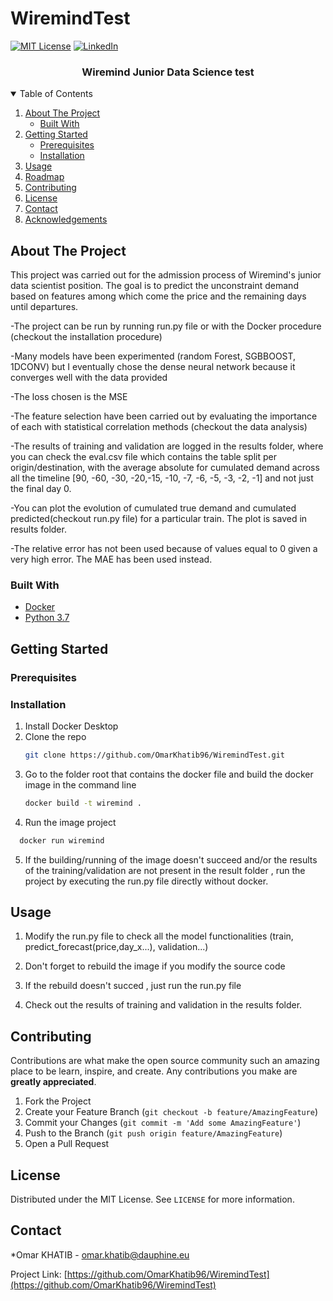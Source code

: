 # WiremindTest

<!--
*** Thanks for checking out the Best-README-Template. If you have a suggestion
*** that would make this better, please fork the repo and create a pull request
*** or simply open an issue with the tag "enhancement".
*** Thanks again! Now go create something AMAZING! :D
-->



<!-- PROJECT SHIELDS -->
<!--
*** I'm using markdown "reference style" links for readability.
*** Reference links are enclosed in brackets [ ] instead of parentheses ( ).
*** See the bottom of this document for the declaration of the reference variables
*** for contributors-url, forks-url, etc. This is an optional, concise syntax you may use.
*** https://www.markdownguide.org/basic-syntax/#reference-style-links
-->
[![MIT License][license-shield]][license-url]
[![LinkedIn][linkedin-shield]][linkedin-url]





  <h3 align="center">Wiremind Junior  Data Science test</h3>


<!-- TABLE OF CONTENTS -->
<details open="open">
  <summary>Table of Contents</summary>
  <ol>
    <li>
      <a href="#about-the-project">About The Project</a>
      <ul>
        <li><a href="#built-with">Built With</a></li>
      </ul>
    </li>
    <li>
      <a href="#getting-started">Getting Started</a>
      <ul>
        <li><a href="#prerequisites">Prerequisites</a></li>
        <li><a href="#installation">Installation</a></li>
      </ul>
    </li>
    <li><a href="#usage">Usage</a></li>
    <li><a href="#roadmap">Roadmap</a></li>
    <li><a href="#contributing">Contributing</a></li>
    <li><a href="#license">License</a></li>
    <li><a href="#contact">Contact</a></li>
    <li><a href="#acknowledgements">Acknowledgements</a></li>
  </ol>
</details>



<!-- ABOUT THE PROJECT -->
## About The Project

This project was carried out for the admission process of Wiremind's junior data scientist position. The goal is to predict the unconstraint demand based on features among which come the price and the remaining days until departures.

-The project can be run by running run.py file or with the Docker procedure (checkout the installation procedure)

-Many models have been experimented (random Forest, SGBBOOST, 1DCONV) but I eventually chose the dense neural network because it converges well with the data provided

-The loss chosen is the MSE

-The feature selection have been carried out by evaluating the importance of each with statistical correlation methods (checkout the data analysis)

-The results of training and validation are logged in the results folder, where you can check the eval.csv file which contains  the table split per origin/destination, with the
average absolute for cumulated demand across all the timeline  [90, -60, -30, -20,-15, -10, -7, -6, -5, -3, -2, -1] and not just the final day 0.

-You can plot the evolution of cumulated true demand and cumulated predicted(checkout run.py file) for a particular train. The plot is saved in results folder.

-The relative error has not been used because of values equal to 0 given a very high error. The MAE has been used instead.


### Built With

* [Docker](https://docs.docker.com/)
* [Python 3.7](https://www.python.org/downloads/release/python-370/)





<!-- GETTING STARTED -->
## Getting Started

### Prerequisites


### Installation

1. Install Docker Desktop
2. Clone the repo
   ```sh
   git clone https://github.com/OmarKhatib96/WiremindTest.git
   ```
3. Go to the folder root that contains the docker file and build the docker image in the command line
   ```sh
   docker build -t wiremind .
   ```
4. Run the image project
 ```sh
   docker run wiremind
   ```
5. If the building/running of the image doesn't succeed and/or the results of the training/validation are not present in the result folder , run the project by executing the run.py file directly without docker.
   
 

<!-- USAGE EXAMPLES -->
## Usage


1. Modify the run.py file to check all the model functionalities (train, predict_forecast(price,day_x...), validation...)
  
2. Don't forget to rebuild the image if you modify the source code
3. If the rebuild doesn't succed , just run the run.py file
4. Check out the results of training and validation in the results folder.
   
## Contributing

Contributions are what make the open source community such an amazing place to be learn, inspire, and create. Any contributions you make are **greatly appreciated**.

1. Fork the Project
2. Create your Feature Branch (`git checkout -b feature/AmazingFeature`)
3. Commit your Changes (`git commit -m 'Add some AmazingFeature'`)
4. Push to the Branch (`git push origin feature/AmazingFeature`)
5. Open a Pull Request



<!-- LICENSE -->
## License

Distributed under the MIT License. See `LICENSE` for more information.



<!-- CONTACT -->
## Contact

*Omar KHATIB  - omar.khatib@dauphine.eu

Project Link: [https://github.com/OmarKhatib96/WiremindTest](https://github.com/OmarKhatib96/WiremindTest)






<!-- MARKDOWN LINKS & IMAGES -->
<!-- https://www.markdownguide.org/basic-syntax/#reference-style-links -->
[contributors-shield]: https://img.shields.io/github/contributors/othneildrew/Best-README-Template.svg?style=for-the-badge
[contributors-url]: https://github.com/othneildrew/Best-README-Template/graphs/contributors
[forks-shield]: https://img.shields.io/github/forks/othneildrew/Best-README-Template.svg?style=for-the-badge
[forks-url]: https://github.com/othneildrew/Best-README-Template/network/members
[stars-shield]: https://img.shields.io/github/stars/othneildrew/Best-README-Template.svg?style=for-the-badge
[stars-url]: https://github.com/othneildrew/Best-README-Template/stargazers
[issues-shield]: https://img.shields.io/github/issues/othneildrew/Best-README-Template.svg?style=for-the-badge
[issues-url]: https://github.com/othneildrew/Best-README-Template/issues
[license-shield]: https://img.shields.io/github/license/othneildrew/Best-README-Template.svg?style=for-the-badge
[license-url]: https://github.com/othneildrew/Best-README-Template/blob/master/LICENSE.txt
[linkedin-shield]: https://img.shields.io/badge/-LinkedIn-black.svg?style=for-the-badge&logo=linkedin&colorB=555
[linkedin-url]:https://www.linkedin.com/in/omar-khatib-b0758b12b/
[product-screenshot]: images/screenshot.png
